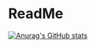# ReadMe
[![Anurag's GitHub stats](https://github-readme-stats.vercel.app/api?username=chnlkx)](https://github.com/anuraghazra/github-readme-stats)

